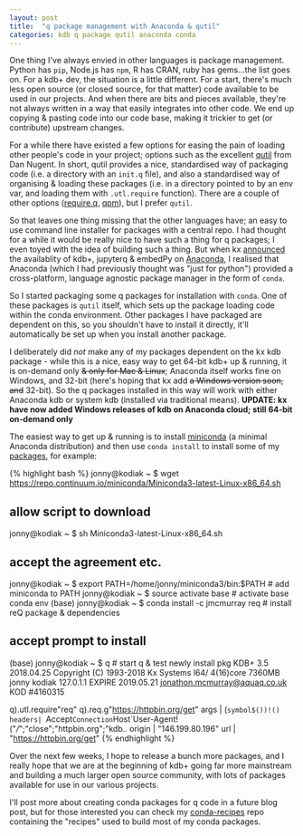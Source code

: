 ```yaml
---
layout: post
title:  "q package management with Anaconda & qutil"
categories: kdb q package qutil anaconda conda
---
```


One thing I've always envied in other languages is package management. Python
has `pip`, Node.js has `npm`, R has CRAN, ruby has gems...the list goes on. For
a kdb+ dev, the situation is a little different. For a start, there's much less
open source (or closed source, for that matter) code available to be used in
our projects. And when there are bits and pieces available, they're not always
written in a way that easily integrates into other code. We end up copying &
pasting code into our code base, making it trickier to get (or contribute)
upstream changes.

For a while there have existed a few options for easing the pain of loading
other people's code in your project; options such as the excellent [qutil][qutil]
from Dan Nugent. In short, qutil provides a nice, standardised way of packaging
code (i.e. a directory with an `init.q` file), and also a standardised way of
organising & loading these packages (i.e. in a directory pointed to by an env
var, and loading them with `.utl.require` function). There are a couple of
other options ([require.q][require.q], [qpm][qpm]), but I prefer `qutil`.

So that leaves one thing missing that the other languages have; an easy to use
command line installer for packages with a central repo. I had thought for a
while it would be really nice to have such a thing for q packages; I even
toyed with the idea of building such a thing. But when kx [announced][kx] the
availablity of kdb+, jupyterq & embedPy on [Anaconda][anaconda], I realised
that Anaconda (which I had previously thought was "just for python") provided a
cross-platform, language agnostic package manager in the form of `conda`.

So I started packaging some q packages for installation with `conda`. One of
these packages is `qutil` itself, which sets up the package loading code within
the conda environment. Other packages I have packaged are dependent on this, so
you shouldn't have to install it directly, it'll automatically be set up when
you install another package.

I deliberately did _not_ make any of my packages dependent on the kx kdb
package - while this is a nice, easy way to get 64-bit kdb+ up & running, it is
on-demand only ~~& only for Mac & Linux~~; Anaconda itself works fine on Windows,
and 32-bit (here's hoping that kx add ~~a Windows version soon, and~~ 32-bit). So
the q packages installed in this way will work with either Anaconda kdb or
system kdb (installed via traditional means). **UPDATE: kx have now added Windows
releases of kdb on Anaconda cloud; still 64-bit on-demand only**



The easiest way to get up & running is to install [miniconda][mc] (a minimal 
Anaconda distribution) and then use `conda install` to install some of my
[packages][pkgs], for example:

{% highlight bash %}
jonny@kodiak ~ $ wget https://repo.continuum.io/miniconda/Miniconda3-latest-Linux-x86_64.sh
## allow script to download
jonny@kodiak ~ $ sh Miniconda3-latest-Linux-x86_64.sh
## accept the agreement etc.
jonny@kodiak ~ $ export PATH=/home/jonny/miniconda3/bin:$PATH       # add miniconda to PATH
jonny@kodiak ~ $ source activate base                               # activate base conda env
(base) jonny@kodiak ~ $ conda install -c jmcmurray req              # install reQ package & dependencies
## accept prompt to install
(base) jonny@kodiak ~ $ q                                           # start q & test newly install pkg
KDB+ 3.5 2018.04.25 Copyright (C) 1993-2018 Kx Systems
l64/ 4(16)core 7360MB jonny kodiak 127.0.1.1 EXPIRE 2019.05.21 jonathon.mcmurray@aquaq.co.uk KOD #4160315

q).utl.require"req"
q).req.g"https://httpbin.org/get"
args   | (`symbol$())!()
headers| `Accept`Connection`Host`User-Agent!("*/*";"close";"httpbin.org";"kdb..
origin | "146.199.80.196"
url    | "https://httpbin.org/get"
{% endhighlight %}

Over the next few weeks, I hope to release a bunch more packages, and I really
hope that we are at the beginning of kdb+ going far more mainstream and 
building a much larger open source community, with lots of packages available
for use in our various projects.

I'll post more about creating conda packages for q code in a future blog post,
but for those interested you can check my [conda-recipes][recipes] repo 
containing the "recipes" used to build most of my conda packages.


[qutil]:         https://github.com/nugend/qutil
[require.q]:     https://github.com/BuaBook/kdb-common/wiki/require.q
[qpm]:           https://github.com/yang-guo/qp
[kx]:            https://kx.com/blog/kdb-on-anaconda-and-google-cloud/
[anaconda]:      https://anaconda.org/
[mc]:            https://conda.io/miniconda.html
[pkgs]:          https://anaconda.org/jmcmurray/repo
[recipes]:       https://github.com/jonathonmcmurray/conda-recipes
